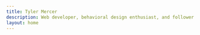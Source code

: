 ```yaml
---
title: Tyler Mercer
description: Web developer, behavioral design enthusiast, and follower of Jesus
layout: home
---
```

